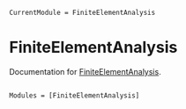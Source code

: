 ```@meta
CurrentModule = FiniteElementAnalysis
```

# FiniteElementAnalysis

Documentation for [FiniteElementAnalysis](https://github.com/jmanthony3/FiniteElementAnalysis.jl).

```@index
```

```@autodocs
Modules = [FiniteElementAnalysis]
```
